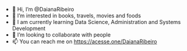 - 👋 Hi, I’m @DaianaRibeiro
- 👀 I’m interested in books, travels, movies and foods
- 🌱 I am currently learning Data Science, Administration and Systems Development
- 💞️ I’m looking to collaborate with people
- 📫 You can reach me on https://acesse.one/DaianaRibeiro

<!---
DaianaRibeiro/DaianaRibeiro is a ✨ special ✨ repository because its `README.md` (this file) appears on your GitHub profile.
You can click the Preview link to take a look at your changes.
--->
